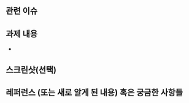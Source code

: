 ## 관련 이슈
<!-- 관련있는 이슈 번호(#000)을 적어주세요.
  해당 pull request merge와 함께 이슈를 닫으려면
  closed #Issue_number를 적어주세요 -->

## 과제 내용
<!-- 과제에 대한 설명을 적어주세요 -->

- 

## 스크린샷(선택)
<!-- 스크린샷이 필요한 과제면 스크린샷을 첨부해주세요 -->

## 레퍼런스 (또는 새로 알게 된 내용) 혹은 궁금한 사항들
<!-- 참고할 사항이 있다면 적어주세요 -->
